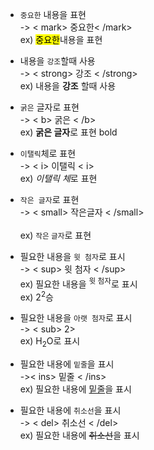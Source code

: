 -  `중요한` 내용을 표현<br/>
    -> < mark> 중요한< /mark><br>
        ex) <mark>중요한</mark>내용을 표현<br>

- 내용을 `강조`할때 사용<br/>
    -> < strong> 강조 < /strong><br/>
    ex) 내용을 <strong>강조</strong> 할때 사용 <br/>

-  `굵은` 글자로 표현<br/> 
    -> < b> 굵은 < /b> <br/>
    ex) <b>굵은 글자</b>로 표현 bold<br/>

- `이탤릭`체로 표현<br>
    -> < i> 이탤릭 < i><br>
    ex) <i>이탤릭 체</i>로 표현<br/>

- `작은 글자`로 표현<br>
    -> < small> 작은글자 < /small><br>   
    ex) <small>작은 글자</small>로 표현<br/>

-   필요한 내용을 `윗 첨자`로 표시<br>
    -> < sup> 윗 첨자 < /sup><br>
    ex) 필요한 내용을 <sup>윗 첨자</sup>로 표시<br/>
    ex) 2<sup>2</sup>승 <br/>

- 필요한 내용을 `아랫 첨자`로 표시<br>
    -> < sub> 2><br>
    ex) H<sub>2</sub>O로 표시<br/>
- 필요한 내용에 `밑줄`을 표시<br>
    ->< ins> 밑줄 < /ins><br>
    ex) 필요한 내용에 <ins>밑줄</ins>을 표시<br/>
    <!-- delete 취소 선 -->
- 필요한 내용에 `취소선`을 표시<br>
    -> < del> 취소선 < /del><br>
    ex) 필요한 내용에 <del>취소선</del>을 표시<br/>